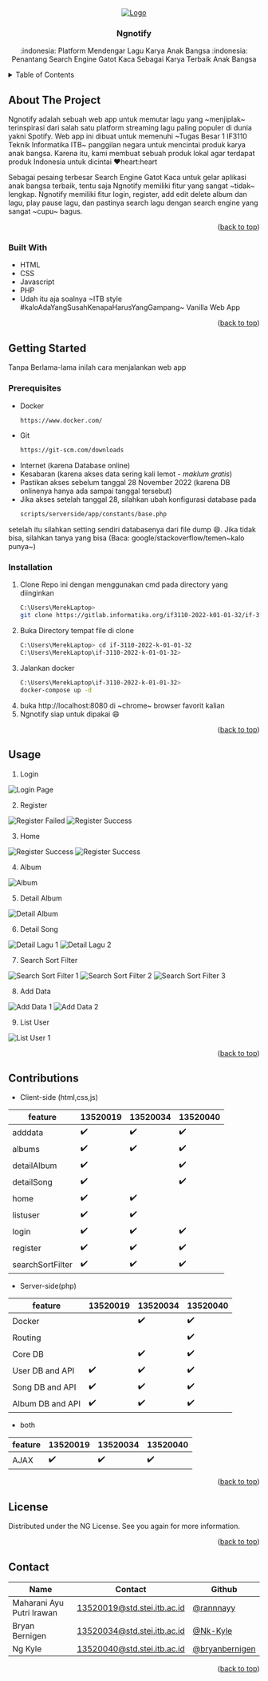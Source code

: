 <a name="readme-top"></a>
<br />
<div align="center">
  <a href="https://gitlab.informatika.org/if3110-2022-k01-01-32/if-3110-2022-k-01-01-32">
    <img src="scripts/clientside/assets/ngnotify.png" alt="Logo">
  </a>

  <h3 align="center">Ngnotify</h3>

  <p align="center">
    :indonesia: Platform Mendengar Lagu Karya Anak Bangsa :indonesia:<br>
    Penantang Search Engine Gatot Kaca Sebagai Karya Terbaik Anak Bangsa
</div>



<!-- TABLE OF CONTENTS -->
<details>
  <summary>Table of Contents</summary>
  <ol>
    <li>
      <a href="#about-the-project">About The Project</a>
      <ul>
        <li><a href="#built-with">Built With</a></li>
      </ul>
    </li>
    <li>
      <a href="#getting-started">Getting Started</a>
      <ul>
        <li><a href="#prerequisites">Prerequisites</a></li>
        <li><a href="#installation">Installation</a></li>
      </ul>
    </li>
    <li><a href="#usage">Usage</a></li>
    <li><a href="#contributions">Contributions</a></li>
    <li><a href="#contact">Contact</a></li>
  </ol>
</details>



<!-- ABOUT THE PROJECT -->
## About The Project

Ngnotify adalah sebuah web app untuk memutar lagu yang ~menjiplak~ terinspirasi dari salah satu platform streaming lagu paling populer di dunia yakni Spotify. Web app ini dibuat untuk memenuhi ~Tugas Besar 1 IF3110 Teknik Informatika ITB~ panggilan negara untuk mencintai produk karya anak bangsa. Karena itu, kami membuat sebuah produk lokal agar terdapat produk Indonesia untuk dicintai :heart:heart:heart

Sebagai pesaing terbesar Search Engine Gatot Kaca untuk gelar aplikasi anak bangsa terbaik, tentu saja Ngnotify memiliki fitur yang sangat ~tidak~ lengkap. Ngnotify memiliki fitur login, register, add edit delete album dan lagu, play pause lagu, dan pastinya search lagu dengan search engine yang sangat ~cupu~ bagus.

<p align="right">(<a href="#readme-top">back to top</a>)</p>



### Built With

* HTML
* CSS
* Javascript
* PHP
* Udah itu aja soalnya ~ITB style #kaloAdaYangSusahKenapaHarusYangGampang~ Vanilla Web App

<p align="right">(<a href="#readme-top">back to top</a>)</p>



<!-- GETTING STARTED -->
## Getting Started

Tanpa Berlama-lama inilah cara menjalankan web app

### Prerequisites

* Docker
    ```sh
    https://www.docker.com/
    ```
* Git
    ```sh
    https://git-scm.com/downloads
    ```
* Internet (karena Database online)
* Kesabaran (karena akses data sering kali lemot - <i>maklum gratis</i>)
* Pastikan akses sebelum tanggal 28 November 2022 (karena DB onlinenya hanya ada sampai tanggal tersebut)
* Jika akses setelah tanggal 28, silahkan ubah konfigurasi database pada
    ```sh
    scripts/serverside/app/constants/base.php
    ```
setelah itu silahkan setting sendiri databasenya dari file dump :smile:. Jika tidak bisa, silahkan tanya yang bisa (Baca: google/stackoverflow/temen~kalo punya~)

### Installation



1. Clone Repo ini dengan menggunakan cmd pada directory yang diinginkan
    ```sh
    C:\Users\MerekLaptop> 
    git clone https://gitlab.informatika.org/if3110-2022-k01-01-32/if-3110-2022-k-01-01-32/
    ```
2. Buka Directory tempat file di clone
   ```sh
   C:\Users\MerekLaptop> cd if-3110-2022-k-01-01-32
   C:\Users\MerekLaptop\if-3110-2022-k-01-01-32>
   ```
3. Jalankan docker 
   ```sh
   C:\Users\MerekLaptop\if-3110-2022-k-01-01-32>
   docker-compose up -d
   ```
4. buka http://localhost:8080 di ~chrome~ browser favorit kalian
5. Ngnotify siap untuk dipakai :smile:
<p align="right">(<a href="#readme-top">back to top</a>)</p>

<!-- USAGE EXAMPLES -->
## Usage

1. Login
<img src="assets/login.png" alt="Login Page">

2. Register
<img src="assets/registerfailed.png" alt="Register Failed">
<img src="assets/registerfailed.png" alt="Register Success">

3. Home
<img src="assets/homeadmin.png" alt="Register Success">
<img src="assets/homeuser.png" alt="Register Success">

4. Album
<img src="assets/album.png" alt="Album">

5. Detail Album
<img src="assets/detailalbum.png" alt="Detail Album">

6. Detail Song
<img src="assets/detailsong1.png" alt="Detail Lagu 1">
<img src="assets/detailsong2.png" alt="Detail Lagu 2">

7. Search Sort Filter
<img src="assets/searchsortfilter1.png" alt="Search Sort Filter 1">
<img src="assets/searchsortfilter2.png" alt="Search Sort Filter 2">
<img src="assets/searchsortfilter3.png" alt="Search Sort Filter 3">


8. Add Data
<img src="assets/adddata1.png" alt="Add Data 1">
<img src="assets/adddata2.png" alt="Add Data 2">


9. List User
<img src="assets/listuser.png" alt="List User 1">

<p align="right">(<a href="#readme-top">back to top</a>)</p>

<!-- CONTRIBUTING -->
## Contributions
* Client-side (html,css,js)

|feature|13520019|13520034|13520040|
|-------|--------|--------|--------|
|adddata|:heavy_check_mark:|:heavy_check_mark:|:heavy_check_mark:|
|albums|:heavy_check_mark:|:heavy_check_mark:|:heavy_check_mark:|
|detailAlbum|:heavy_check_mark:||:heavy_check_mark:|
|detailSong|:heavy_check_mark:||:heavy_check_mark:|
|home|:heavy_check_mark:|:heavy_check_mark:|||
|listuser|:heavy_check_mark:|:heavy_check_mark:||
|login|:heavy_check_mark:|:heavy_check_mark:|:heavy_check_mark:|
|register|:heavy_check_mark:|:heavy_check_mark:|:heavy_check_mark:|
|searchSortFilter|:heavy_check_mark:|:heavy_check_mark:|:heavy_check_mark:|

* Server-side(php)

|feature|13520019|13520034|13520040|
|-------|--------|--------|--------|
|Docker||:heavy_check_mark:|:heavy_check_mark:|
|Routing|||:heavy_check_mark:|
|Core DB||:heavy_check_mark:|:heavy_check_mark:|
|User DB and API|:heavy_check_mark:|:heavy_check_mark:|:heavy_check_mark:|
|Song DB and API|:heavy_check_mark:|:heavy_check_mark:|:heavy_check_mark:|
|Album DB and API|:heavy_check_mark:|:heavy_check_mark:|:heavy_check_mark:|

* both

|feature|13520019|13520034|13520040|
|-------|--------|--------|--------|
|AJAX|:heavy_check_mark:|:heavy_check_mark:|:heavy_check_mark:|

<p align="right">(<a href="#readme-top">back to top</a>)</p>



<!-- LICENSE -->
## License

Distributed under the NG License. See you again for more information.

<p align="right">(<a href="#readme-top">back to top</a>)</p>



<!-- CONTACT -->
## Contact
|Name|Contact|Github|
|----|-------|------|
|Maharani Ayu Putri Irawan | 13520019@std.stei.itb.ac.id| <a href="https://www.github.com/rannnayy">@rannnayy</a>|
|Bryan Bernigen | 13520034@std.stei.itb.ac.id |<a href="https://www.github.com/Nk-Kyle">@Nk-Kyle</a>|
|Ng Kyle | 13520040@std.stei.itb.ac.id|<a href="https://www.github.com/bryanbernigen">@bryanbernigen</a>|

<p align="right">(<a href="#readme-top">back to top</a>)</p>